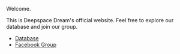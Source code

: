 Welcome.

This is Deepspace Dream's official website. Feel free to explore our database and join our group.

-	[Database](./database.md)
-	[Facebook Group](https://www.facebook.com/groups/deepspacedreams/)